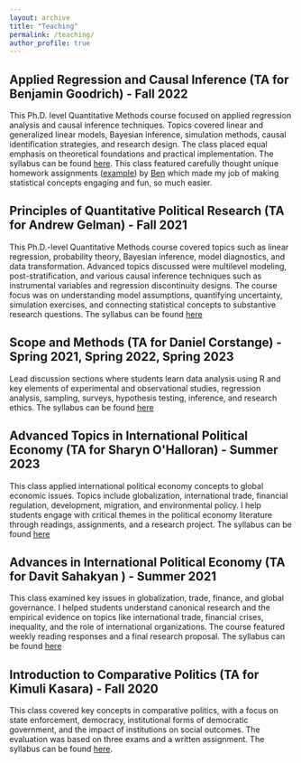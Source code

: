 ```yaml
---
layout: archive
title: "Teaching"
permalink: /teaching/
author_profile: true
---
```


## Applied Regression and Causal Inference (TA for Benjamin Goodrich) - Fall 2022
This Ph.D. level Quantitative Methods course focused on applied regression analysis and causal inference techniques. Topics covered linear and generalized linear models, Bayesian inference, simulation methods, causal identification strategies, and research design. The class placed equal emphasis on theoretical foundations and practical implementation. The syllabus can be found [here](https://www.dropbox.com/scl/fi/nkl81kuyns5w6fw5ifmko/Applied-Regression-and-Causal-Inference.pdf?rlkey=m8n7av9jnfr3bt2bvxflq0f2b&dl=0). This class featured carefully thought unique homework assignments ([example](https://www.dropbox.com/scl/fi/yuck7zhl79s77vjckt4ug/HW04.pdf?rlkey=wbt770kw4i619km5s4137m1ok&dl=0)) by [Ben](https://www.columbia.edu/~bg2382/) which made my job of making statistical concepts engaging and fun, so much easier. 

## Principles of Quantitative Political Research (TA for Andrew Gelman) - Fall 2021
This Ph.D.-level Quantitative Methods course covered topics such as linear regression, probability theory, Bayesian inference, model diagnostics, and data transformation. Advanced topics discussed were multilevel modeling, post-stratification, and various causal inference techniques such as instrumental variables and regression discontinuity designs. The course focus was on understanding model assumptions, quantifying uncertainty, simulation exercises, and connecting statistical concepts to substantive research questions. The syllabus can be found [here](https://www.dropbox.com/scl/fi/58hvc91ya5fdihyguem02/Principles-of-Quantitative-Political-Research.pdf?rlkey=jlzc6iy5p32xq2fipdav4m7us&dl=0)


## Scope and Methods (TA for Daniel Corstange) - Spring 2021, Spring 2022, Spring 2023
Lead discussion sections where students learn data analysis using R and key elements of experimental and observational studies, regression analysis, sampling, surveys, hypothesis testing, inference, and research ethics. The syllabus can be found [here](https://www.dropbox.com/scl/fi/kxk2lftdwjwiy3lvvwo4u/Scope-and-Methods.pdf?rlkey=wp8fxbhogu8crdjy5e6mxo4d1&dl=0)


## Advanced Topics in International Political Economy  (TA for Sharyn O'Halloran) - Summer 2023
This class applied international political economy concepts to global economic issues. Topics include globalization, international trade, financial regulation, development, migration, and environmental policy. I help students engage with critical themes in the political economy literature through readings, assignments, and a research project. The syllabus can be found [here](https://www.dropbox.com/scl/fi/wycp9psr1hft7oi95kzz2/Advanced-Topics-in-International-Political-Economy.pdf?rlkey=axvuk9qk3s84bfi7rhk41hib4&dl=0)


## Advances in International Political Economy  (TA for Davit Sahakyan ) - Summer 2021
This class examined key issues in globalization, trade, finance, and global governance. I helped students understand canonical research and the empirical evidence on topics like international trade, financial crises, inequality, and the role of international organizations. The course featured weekly reading responses and a final research proposal. The syllabus can be found [here](https://www.dropbox.com/scl/fi/dl36bpjt0gxuoaf4gv3j7/Advances-in-International-Political-Economy.pdf?rlkey=2k5mov380pu9rafhslptfc27b&dl=0)


## Introduction to Comparative Politics (TA for Kimuli Kasara) - Fall 2020
This class covered key concepts in comparative politics, with a focus on state enforcement, democracy, institutional forms of democratic government, and the impact of institutions on social outcomes. The evaluation was based on three exams and a written assignment. The syllabus can be found [here](https://www.dropbox.com/scl/fi/a70vv45w1am5zil7snrmd/Introduction-to-Comparative-Politics.pdf?rlkey=vc7bqfux9m36e3tb832dscxkw&dl=0). 






